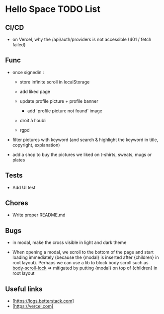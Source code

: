 # Hello Space TODO List

## CI/CD

- on Vercel, why the /api/auth/providers is not accessible (401 / fetch failed)

## Func

- once signedin :

  - store infinite scroll in localStorage
  - add liked page
  - update profile picture + profile banner

    - add 'profile picture not found' image

  - droit à l'oubli
  - rgpd

- filter pictures with keyword (and search & highlight the keyword in title, copyright, explanation)
- add a shop to buy the pictures we liked on t-shirts, sweats, mugs or plates

## Tests

- Add UI test

## Chores

- Write proper README.md

## Bugs

- in modal, make the cross visible in light and dark theme

- When opening a modal, we scroll to the bottom of the page and start loading immediately (because the {modal} is inserted after {children} in root layout). Perhaps we can use a lib to block body scroll such as [body-scroll-lock](https://www.npmjs.com/package/body-scroll-lock) => mitigated by putting {modal} on top of {children} in root layout

## Useful links

- [https://logs.betterstack.com]
- [https://vercel.com]
